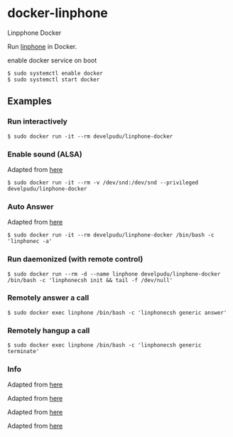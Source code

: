 # docker-linphone
Linpphone Docker

Run [linphone](http://www.linphone.org/) in Docker.

enable docker service on boot
```
$ sudo systemctl enable docker
$ sudo systemctl start docker
```
## Examples

### Run interactively

```
$ sudo docker run -it --rm develpudu/linphone-docker
```

### Enable sound (ALSA)

Adapted from [here](https://stackoverflow.com/questions/28985714/run-apps-using-audio-in-a-docker-container)

```
$ sudo docker run -it --rm -v /dev/snd:/dev/snd --privileged develpudu/linphone-docker
```

### Auto Answer

Adapted from [here](https://stackoverflow.com/questions/28985714/run-apps-using-audio-in-a-docker-container)

```
$ sudo docker run -it --rm develpudu/linphone-docker /bin/bash -c 'linphonec -a'
```

### Run daemonized (with remote control)

```
$ sudo docker run --rm -d --name linphone develpudu/linphone-docker /bin/bash -c 'linphonecsh init && tail -f /dev/null'
```

### Remotely answer a call

```
$ sudo docker exec linphone /bin/bash -c 'linphonecsh generic answer'
```

### Remotely hangup a call

```
$ sudo docker exec linphone /bin/bash -c 'linphonecsh generic terminate'
```
### Info
Adapted from [here](https://github.com/szengerle/linphone-docker)

Adapted from [here](https://github.com/phillin77/docker-linphone)

Adapted from [here](https://github.com/dwilkie/linphone-docker)

Adapted from [here](https://github.com/rjohnsondev/linphone-docker)